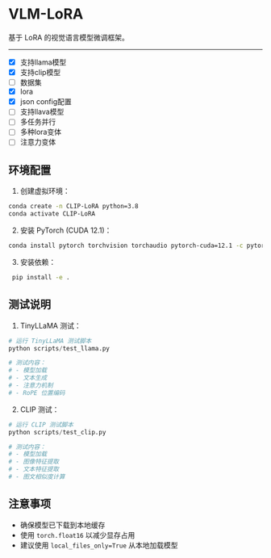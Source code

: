 # VLM-LoRA

基于 LoRA 的视觉语言模型微调框架。

----

- [x] 支持llama模型
- [x] 支持clip模型
- [ ] 数据集
- [x] lora
- [x] json config配置
- [ ] 支持llava模型
- [ ] 多任务并行
- [ ] 多种lora变体
- [ ] 注意力变体

## 环境配置

1. 创建虚拟环境：
```bash
conda create -n CLIP-LoRA python=3.8
conda activate CLIP-LoRA
```

2. 安装 PyTorch (CUDA 12.1)：
```bash
conda install pytorch torchvision torchaudio pytorch-cuda=12.1 -c pytorch -c nvidia
```

3. 安装依赖：
```bash
 pip install -e .
```

## 测试说明

1. TinyLLaMA 测试：
```python
# 运行 TinyLLaMA 测试脚本
python scripts/test_llama.py

# 测试内容：
# - 模型加载
# - 文本生成
# - 注意力机制
# - RoPE 位置编码
```

2. CLIP 测试：
```python
# 运行 CLIP 测试脚本
python scripts/test_clip.py

# 测试内容：
# - 模型加载
# - 图像特征提取
# - 文本特征提取
# - 图文相似度计算
```

## 注意事项

- 确保模型已下载到本地缓存
- 使用 `torch.float16` 以减少显存占用
- 建议使用 `local_files_only=True` 从本地加载模型 